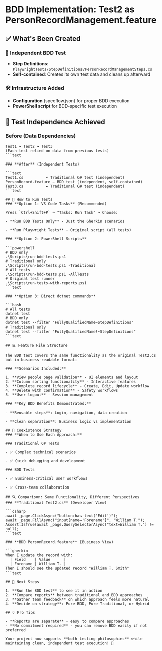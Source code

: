 # BDD Implementation: Test2 as PersonRecordManagement.feature

## ✅ What's Been Created

### **🎯 Independent BDD Test**

- **Step Definitions**: `PlaywrightTests/StepDefinitions/PersonRecordManagementSteps.cs`
- **Self-contained**: Creates its own test data and cleans up afterward

### **🛠️ Infrastructure Added**

- **Configuration** (specflow.json) for proper BDD execution
- **PowerShell script** for BDD-specific test execution

## 🔄 Test Independence Achieved

### **Before** (Data Dependencies)

```text
Test1 → Test2 → Test3
(Each test relied on data from previous tests)
```text

### **After** (Independent Tests)

```text
Test1.cs          ← Traditional C# test (independent)
PersonRecord.feature ← BDD test (independent, self-contained)
Test3.cs          ← Traditional C# test (independent)
```text

## 🚀 How to Run Tests
### **Option 1: VS Code Tasks** (Recommended)

Press `Ctrl+Shift+P` → "Tasks: Run Task" → Choose:

- **Run BDD Tests Only** - Just the Gherkin scenarios

- **Run Playwright Tests** - Original script (all tests)

### **Option 2: PowerShell Scripts**

```powershell
# BDD only
.\Scripts\run-bdd-tests.ps1
# Traditional only
.\Scripts\run-bdd-tests.ps1 -Traditional
# All tests
.\Scripts\run-bdd-tests.ps1 -AllTests
# Original test runner
.\Scripts\run-tests-with-reports.ps1
```text

### **Option 3: Direct dotnet commands**

```bash
# All tests
dotnet test
# BDD only
dotnet test --filter "FullyQualifiedName~StepDefinitions"
# Traditional only
dotnet test --filter "FullyQualifiedName!~StepDefinitions"
```text

## 📊 Feature File Structure

The BDD test covers the same functionality as the original Test2.cs but in business-readable format:

### **Scenarios Included:**

1. **View people page validation** - UI elements and layout
2. **Column sorting functionality** - Interactive features
3. **Complete record lifecycle** - Create, Edit, Update workflow
4. **Delete with confirmation** - Safety workflows
5. **User logout** - Session management

### **Key BDD Benefits Demonstrated:**

- **Reusable steps**: Login, navigation, data creation

- **Clean separation**: Business logic vs implementation

## 🤝 Coexistence Strategy
### **When to Use Each Approach:**

### Traditional C# Tests

- ✅ Complex technical scenarios

- ✅ Quick debugging and development

### BDD Tests

- ✅ Business-critical user workflows

- ✅ Cross-team collaboration

## 🔍 Comparison: Same Functionality, Different Perspectives
### **Traditional Test2.cs** (Developer View)

```csharp
await _page.ClickAsync("button:has-text('Edit')");
await _page.FillAsync("input[name='Forename']", "William T.");
Assert.IsTrue(await _page.QuerySelectorAsync("text=William T.") != null);
```text

### **BDD PersonRecord.feature** (Business View)

```gherkin
When I update the record with:
  | Field    | Value      |
  | Forename | William T. |
Then I should see the updated record "William T. Smith"
```text

## 🎯 Next Steps

1. **Run the BDD test** to see it in action
2. **Compare reports** between traditional and BDD approaches
3. **Gather team feedback** on which approach feels more natural
4. **Decide on strategy**: Pure BDD, Pure Traditional, or Hybrid

## 💡 Pro Tips

- **Reports are separate** - easy to compare approaches
- **No commitment required** - you can remove BDD easily if not preferred

Your project now supports **both testing philosophies** while maintaining clean, independent test execution! 🎉
